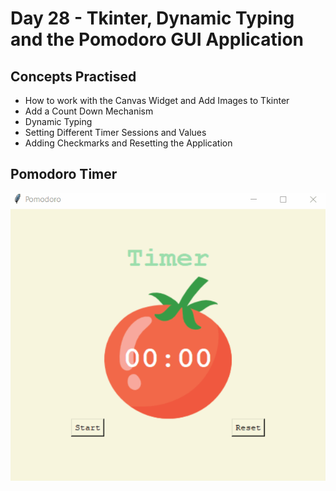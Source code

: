 # Day 28 - Tkinter, Dynamic Typing and the Pomodoro GUI Application
## Concepts Practised
- How to work with the Canvas Widget and Add Images to Tkinter
- Add a Count Down Mechanism
- Dynamic Typing
- Setting Different Timer Sessions and Values
- Adding Checkmarks and Resetting the Application
## Pomodoro Timer
![day28](pomodoro.gif)
